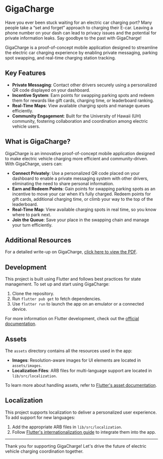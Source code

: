 # GigaCharge

Have you ever been stuck waiting for an electric car charging port? Many people take a “set and forget” approach to charging their E-car. Leaving a phone number on your dash can lead to privacy issues and the potential for private information leaks. Say goodbye to the past with GigaCharge!

GigaCharge is a proof-of-concept mobile application designed to streamline the electric car charging experience by enabling private messaging, parking spot swapping, and real-time charging station tracking.

## Key Features
- **Private Messaging**: Contact other drivers securely using a personalized QR code displayed on your dashboard.
- **Incentive System**: Earn points for swapping parking spots and redeem them for rewards like gift cards, charging time, or leaderboard ranking.
- **Real-Time Maps**: View available charging spots and manage queues efficiently.
- **Community Engagement**: Built for the University of Hawaii (UH) community, fostering collaboration and coordination among electric vehicle users.

## What is GigaCharge?

GigaCharge is an innovative proof-of-concept mobile application designed to make electric vehicle charging more efficient and community-driven. With GigaCharge, users can:

- **Connect Privately**: Use a personalized QR code placed on your dashboard to enable a private messaging system with other drivers, eliminating the need to share personal information.
- **Earn and Redeem Points**: Gain points for swapping parking spots as an incentive to move your car when it’s fully charged. Redeem points for gift cards, additional charging time, or climb your way to the top of the leaderboard.
- **Real-Time Map**: View available charging spots in real time, so you know where to park next.
- **Join the Queue**: Save your place in the swapping chain and manage your turn efficiently.

## Additional Resources

For a detailed write-up on GigaCharge, [click here to view the PDF](./GigaCharge%20WhitePaper.pdf).

## Development

This project is built using Flutter and follows best practices for state management. To set up and start using GigaCharge:

1. Clone the repository.
2. Run `flutter pub get` to fetch dependencies.
3. Use `flutter run` to launch the app on an emulator or a connected device.

For more information on Flutter development, check out the [official documentation](https://docs.flutter.dev).

## Assets

The `assets` directory contains all the resources used in the app:
- **Images**: Resolution-aware images for UI elements are located in `assets/images`.
- **Localization Files**: ARB files for multi-language support are located in `lib/src/localization`.

To learn more about handling assets, refer to [Flutter's asset documentation](https://flutter.dev/to/resolution-aware-images).

## Localization

This project supports localization to deliver a personalized user experience. To add support for new languages:
1. Add the appropriate ARB files in `lib/src/localization`.
2. Follow [Flutter's internationalization guide](https://flutter.dev/to/internationalization) to integrate them into the app.

---

Thank you for supporting GigaCharge! Let's drive the future of electric vehicle charging coordination together.
